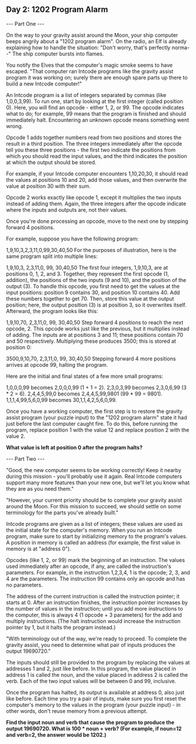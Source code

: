 ## Day 2: 1202 Program Alarm

--- Part One ---

On the way to your gravity assist around the Moon, your ship computer beeps angrily about a "1202 program alarm". 
On the radio, an Elf is already explaining how to handle the situation: "Don't worry, that's perfectly norma--" The ship computer bursts into flames.

You notify the Elves that the computer's magic smoke seems to have escaped. "That computer ran Intcode programs like the gravity assist 
program it was working on; surely there are enough spare parts up there to build a new Intcode computer!"

An Intcode program is a list of integers separated by commas (like 1,0,0,3,99). 
To run one, start by looking at the first integer (called position 0). Here, you will find an opcode - either 1, 2, or 99. 
The opcode indicates what to do; for example, 99 means that the program is finished and should immediately halt. 
Encountering an unknown opcode means something went wrong.

Opcode 1 adds together numbers read from two positions and stores the result in a third position. 
The three integers immediately after the opcode tell you these three positions - the first two indicate the positions from which you should read 
the input values, and the third indicates the position at which the output should be stored.

For example, if your Intcode computer encounters 1,10,20,30, it should read the values at positions 10 and 20, add those values, 
and then overwrite the value at position 30 with their sum.

Opcode 2 works exactly like opcode 1, except it multiplies the two inputs instead of adding them. 
Again, the three integers after the opcode indicate where the inputs and outputs are, not their values.

Once you're done processing an opcode, move to the next one by stepping forward 4 positions.

For example, suppose you have the following program:

1,9,10,3,2,3,11,0,99,30,40,50
For the purposes of illustration, here is the same program split into multiple lines:

1,9,10,3,
2,3,11,0,
99,
30,40,50
The first four integers, 1,9,10,3, are at positions 0, 1, 2, and 3. 
Together, they represent the first opcode (1, addition), the positions of the two inputs (9 and 10), and the position of the output (3). 
To handle this opcode, you first need to get the values at the input positions: position 9 contains 30, and position 10 contains 40. 
Add these numbers together to get 70. Then, store this value at the output position; here, 
the output position (3) is at position 3, so it overwrites itself. Afterward, the program looks like this:

1,9,10,70,
2,3,11,0,
99,
30,40,50
Step forward 4 positions to reach the next opcode, 2. 
This opcode works just like the previous, but it multiplies instead of adding. 
The inputs are at positions 3 and 11; these positions contain 70 and 50 respectively. 
Multiplying these produces 3500; this is stored at position 0:

3500,9,10,70,
2,3,11,0,
99,
30,40,50
Stepping forward 4 more positions arrives at opcode 99, halting the program.

Here are the initial and final states of a few more small programs:

1,0,0,0,99 becomes 2,0,0,0,99 (1 + 1 = 2).
2,3,0,3,99 becomes 2,3,0,6,99 (3 * 2 = 6).
2,4,4,5,99,0 becomes 2,4,4,5,99,9801 (99 * 99 = 9801).
1,1,1,4,99,5,6,0,99 becomes 30,1,1,4,2,5,6,0,99.

Once you have a working computer, the first step is to restore the gravity assist program (your puzzle input) 
to the "1202 program alarm" state it had just before the last computer caught fire. 
To do this, before running the program, replace position 1 with the value 12 and replace position 2 with the value 2. 

**What value is left at position 0 after the program halts?**

--- Part Two ---

"Good, the new computer seems to be working correctly! Keep it nearby during this mission - you'll probably use it again. 
Real Intcode computers support many more features than your new one, but we'll let you know what they are as you need them."

"However, your current priority should be to complete your gravity assist around the Moon. For this mission to succeed, 
we should settle on some terminology for the parts you've already built."

Intcode programs are given as a list of integers; these values are used as the initial state for the computer's memory. 
When you run an Intcode program, make sure to start by initializing memory to the program's values. 
A position in memory is called an address (for example, the first value in memory is at "address 0").

Opcodes (like 1, 2, or 99) mark the beginning of an instruction. The values used immediately after an opcode, 
if any, are called the instruction's parameters. For example, in the instruction 1,2,3,4, 1 is the opcode; 2, 3, and 4 are the parameters. 
The instruction 99 contains only an opcode and has no parameters.

The address of the current instruction is called the instruction pointer; it starts at 0. 
After an instruction finishes, the instruction pointer increases by the number of values in the instruction; 
until you add more instructions to the computer, this is always 4 (1 opcode + 3 parameters) for the add and multiply instructions. 
(The halt instruction would increase the instruction pointer by 1, but it halts the program instead.)

"With terminology out of the way, we're ready to proceed. 
To complete the gravity assist, you need to determine what pair of inputs produces the output 19690720."

The inputs should still be provided to the program by replacing the values at addresses 1 and 2, just like before. 
In this program, the value placed in address 1 is called the noun, and the value placed in address 2 is called the verb. 
Each of the two input values will be between 0 and 99, inclusive.

Once the program has halted, its output is available at address 0, also just like before. 
Each time you try a pair of inputs, make sure you first reset the computer's memory 
to the values in the program (your puzzle input) - in other words, don't reuse memory from a previous attempt.

**Find the input noun and verb that cause the program to produce the output 19690720. 
What is 100 * noun + verb? (For example, if noun=12 and verb=2, the answer would be 1202.)**
